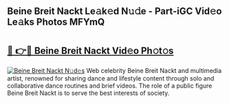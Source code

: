 ## Beine Breit Nackt Le𝚊k𝚎d N𝚞𝚍e - Part-iGC Vid𝚎o Le𝚊ks Photos MFYmQ

# <h2><a href="http://fb2nv8.evod.top/?m=Beine+Breit+Nackt">🔗 👉🔴 Beine Breit Nackt Vid𝚎o Ph𝚘t𝚘s</a></h2>

[![Beine Breit Nackt N𝚞d𝚎s](https://i.imgur.com/8V9OHl7.gif)](http://fb2nv8.evod.top/?m=Beine+Breit+Nackt)
Web celebrity Beine Breit Nackt and multimedia artist, renowned for sharing dance and lifestyle content through solo and collaborative dance routines and brief videos. The role of a public figure Beine Breit Nackt is to serve the best interests of society. 
